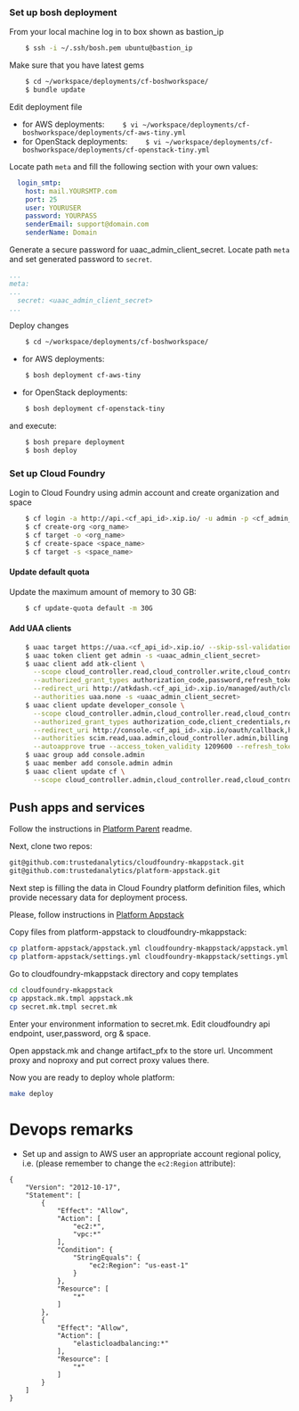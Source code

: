 ### Set up bosh deployment

From your local machine log in to box shown as bastion_ip
```bash
    $ ssh -i ~/.ssh/bosh.pem ubuntu@bastion_ip
```

Make sure that you have latest gems
```bash
    $ cd ~/workspace/deployments/cf-boshworkspace/
    $ bundle update
```

Edit deployment file
* for AWS deployments: 
```    $ vi ~/workspace/deployments/cf-boshworkspace/deployments/cf-aws-tiny.yml```
* for OpenStack deployments: 
```    $ vi ~/workspace/deployments/cf-boshworkspace/deployments/cf-openstack-tiny.yml```

Locate path `meta` and fill the following section with your own values:
```YAML
  login_smtp:
    host: mail.YOURSMTP.com
    port: 25
    user: YOURUSER
    password: YOURPASS
    senderEmail: support@domain.com
    senderName: Domain
```
Generate a secure password for uaac_admin_client_secret. 
Locate path `meta` and set generated password to `secret`.
```YAML
...
meta:
...
  secret: <uaac_admin_client_secret>
...
```

Deploy changes

```bash
    $ cd ~/workspace/deployments/cf-boshworkspace/
```
* for AWS deployments: 
```bash
    $ bosh deployment cf-aws-tiny
```
* for OpenStack deployments: 
```bash
    $ bosh deployment cf-openstack-tiny
```

and execute: 
```bash
    $ bosh prepare deployment
    $ bosh deploy
```

### Set up Cloud Foundry
Login to Cloud Foundry using admin account and create organization and space
```bash
    $ cf login -a http://api.<cf_api_id>.xip.io/ -u admin -p <cf_admin_pass> --skip-ssl-validation
    $ cf create-org <org_name>
    $ cf target -o <org_name>
    $ cf create-space <space_name>
    $ cf target -s <space_name>
```

#### Update default quota
Update the maximum amount of memory to 30 GB:
```bash
    $ cf update-quota default -m 30G
```

#### Add UAA clients
```bash
    $ uaac target https://uaa.<cf_api_id>.xip.io/ --skip-ssl-validation
    $ uaac token client get admin -s <uaac_admin_client_secret>
    $ uaac client add atk-client \
      --scope cloud_controller.read,cloud_controller.write,cloud_controller_service_permissions.read,openid \
      --authorized_grant_types authorization_code,password,refresh_token,client_credentials  \
      --redirect_uri http://atkdash.<cf_api_id>.xip.io/managed/auth/cloudfoundry/callback \
      --authorities uaa.none -s <uaac_admin_client_secret>
    $ uaac client update developer_console \
      --scope cloud_controller.admin,cloud_controller.read,cloud_controller.write,console.admin,doppler.firehose,openid,password.write,scim.read,scim.userids,scim.write \
      --authorized_grant_types authorization_code,client_credentials,refresh_token \
      --redirect_uri http://console.<cf_api_id>.xip.io/oauth/callback,https://console.<cf_api_id>.xip.io/oauth/callback \
      --authorities scim.read,uaa.admin,cloud_controller.admin,billing.admin,uaa.resource,password.write,scim.write,cloud_controller.write,cloud_controller.read \
      --autoapprove true --access_token_validity 1209600 --refresh_token_validity 1209600
    $ uaac group add console.admin
    $ uaac member add console.admin admin
    $ uaac client update cf \
      --scope cloud_controller.admin,cloud_controller.read,cloud_controller.write,doppler.firehose,openid,password.write,scim.read,scim.write,console.admin
```
## Push apps and services
Follow the instructions in [Platform Parent](https://github.com/trustedanalytics/platform-parent) readme.

Next, clone two repos:
```bash
git@github.com:trustedanalytics/cloudfoundry-mkappstack.git
git@github.com:trustedanalytics/platform-appstack.git
```

Next step is filling the data in Cloud Foundry platform definition files, which provide necessary data for deployment process.

Please, follow instructions in [Platform Appstack](https://github.com/trustedanalytics/platform-appstack) 


Copy files from platform-appstack to cloudfoundry-mkappstack:
```bash
cp platform-appstack/appstack.yml cloudfoundry-mkappstack/appstack.yml
cp platform-appstack/settings.yml cloudfoundry-mkappstack/settings.yml
```
Go to cloudfoundry-mkappstack directory and copy templates
```bash
cd cloudfoundry-mkappstack
cp appstack.mk.tmpl appstack.mk
cp secret.mk.tmpl secret.mk
```
Enter your environment information to secret.mk. Edit cloudfoundry api endpoint, user,password, org & space.

Open appstack.mk and change artifact_pfx to the store url. Uncomment proxy and noproxy and put correct proxy values there.

Now you are ready to deploy whole platform:
```bash
make deploy
```

# Devops remarks

* Set up and assign to AWS user an appropriate account regional policy, i.e. (please remember to change the `ec2:Region` attribute):

```JSON5
{
    "Version": "2012-10-17",
    "Statement": [
        {
            "Effect": "Allow",
            "Action": [
                "ec2:*",
                "vpc:*"
            ],
            "Condition": {
                "StringEquals": {
                    "ec2:Region": "us-east-1"
                }
            },
            "Resource": [
                "*"
            ]
        },
        {
            "Effect": "Allow",
            "Action": [
                "elasticloadbalancing:*"
            ],
            "Resource": [
                "*"
            ]
        }
    ]
}
```